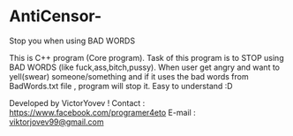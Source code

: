 # AntiCensor-
Stop you when using BAD WORDS

This is C++ program (Core program).
Task of this program is to STOP using BAD WORDS (like fuck,ass,bitch,pussy).
When user get angry and want to yell(swear) someone/something and if it uses the bad words from BadWords.txt file , program will stop it.
Easy to understand :D

Developed by VictorYovev !
Contact : https://www.facebook.com/programer4eto
E-mail : viktorjovev99@gmail.com
